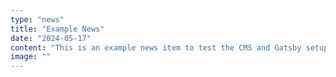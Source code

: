 ```yaml
---
type: "news"
title: "Example News"
date: "2024-05-17"
content: "This is an example news item to test the CMS and Gatsby setup."
image: ""
---
```

